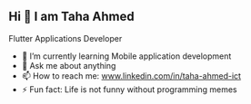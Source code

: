 ## Hi 👋 I am Taha Ahmed
Flutter Applications Developer 



- 🌱 I’m currently learning Mobile application development 
- 💬 Ask me about anything
- 📫 How to reach me: www.linkedin.com/in/taha-ahmed-ict
- ⚡ Fun fact: Life is not funny without programming memes 

